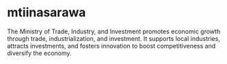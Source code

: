 # mtiinasarawa
The Ministry of Trade, Industry, and Investment promotes economic growth through trade, industrialization, and investment. It supports local industries, attracts investments, and fosters innovation to boost competitiveness and diversify the economy.
